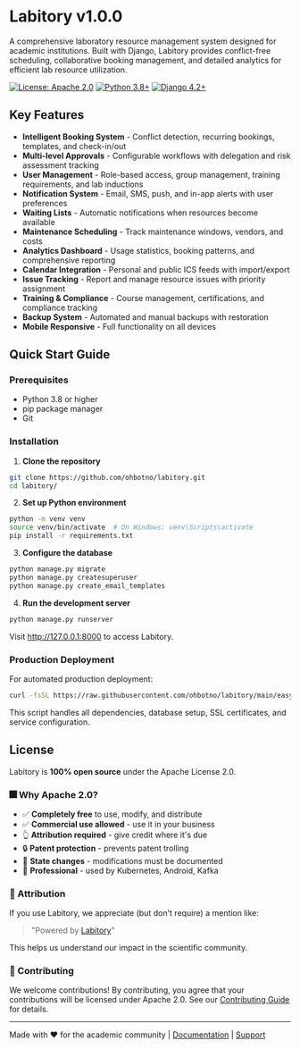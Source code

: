 # Labitory v1.0.0

A comprehensive laboratory resource management system designed for academic institutions. Built with Django, Labitory provides conflict-free scheduling, collaborative booking management, and detailed analytics for efficient lab resource utilization.

[![License: Apache 2.0](https://img.shields.io/badge/License-Apache%202.0-blue.svg)](LICENSE)
[![Python 3.8+](https://img.shields.io/badge/python-3.8+-blue.svg)](https://www.python.org/downloads/)
[![Django 4.2+](https://img.shields.io/badge/django-4.2+-green.svg)](https://www.djangoproject.com/)

## Key Features

- **Intelligent Booking System** - Conflict detection, recurring bookings, templates, and check-in/out
- **Multi-level Approvals** - Configurable workflows with delegation and risk assessment tracking  
- **User Management** - Role-based access, group management, training requirements, and lab inductions
- **Notification System** - Email, SMS, push, and in-app alerts with user preferences
- **Waiting Lists** - Automatic notifications when resources become available
- **Maintenance Scheduling** - Track maintenance windows, vendors, and costs
- **Analytics Dashboard** - Usage statistics, booking patterns, and comprehensive reporting
- **Calendar Integration** - Personal and public ICS feeds with import/export
- **Issue Tracking** - Report and manage resource issues with priority assignment
- **Training & Compliance** - Course management, certifications, and compliance tracking
- **Backup System** - Automated and manual backups with restoration
- **Mobile Responsive** - Full functionality on all devices

## Quick Start Guide

### Prerequisites
- Python 3.8 or higher
- pip package manager
- Git

### Installation

1. **Clone the repository**
```bash
git clone https://github.com/ohbotno/labitory.git
cd labitory/
```

2. **Set up Python environment**
```bash
python -m venv venv
source venv/bin/activate  # On Windows: venv\Scripts\activate
pip install -r requirements.txt
```

3. **Configure the database**
```bash
python manage.py migrate
python manage.py createsuperuser
python manage.py create_email_templates
```

4. **Run the development server**
```bash
python manage.py runserver
```

Visit http://127.0.0.1:8000 to access Labitory.

### Production Deployment

For automated production deployment:
```bash
curl -fsSL https://raw.githubusercontent.com/ohbotno/labitory/main/easy_install.sh | sudo bash
```

This script handles all dependencies, database setup, SSL certificates, and service configuration.

## License

Labitory is **100% open source** under the Apache License 2.0.

### 🎆 Why Apache 2.0?
- ✅ **Completely free** to use, modify, and distribute
- ✅ **Commercial use allowed** - use it in your business
- 👆 **Attribution required** - give credit where it's due
- 🔒 **Patent protection** - prevents patent trolling
- 📝 **State changes** - modifications must be documented
- 🎯 **Professional** - used by Kubernetes, Android, Kafka

### 🙏 Attribution

If you use Labitory, we appreciate (but don't require) a mention like:
> "Powered by [Labitory](https://github.com/ohbotno/labitory)"

This helps us understand our impact in the scientific community.

### 🤝 Contributing

We welcome contributions! By contributing, you agree that your contributions will be licensed under Apache 2.0. See our [Contributing Guide](CONTRIBUTING.md) for details.

---

Made with ❤️ for the academic community | [Documentation](https://docs.labitory.org) | [Support](https://github.com/ohbotno/labitory/issues)